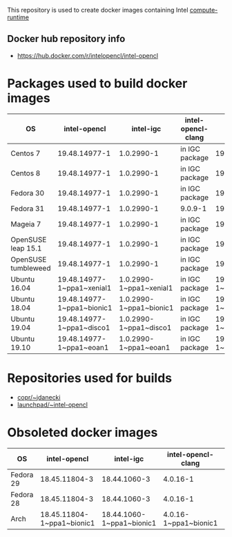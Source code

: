 This repository is used to create docker images containing Intel [compute-runtime](https://github.com/intel/compute-runtime)

## Docker hub repository info

* https://hub.docker.com/r/intelopencl/intel-opencl

# Packages used to build docker images

OS | intel-opencl | intel-igc | intel-opencl-clang | gmmlib
-- | ------------ | ----------| ------------------ | ------ |
Centos 7     | 19.48.14977-1 | 1.0.2990-1 | in IGC package | 19.3.4-1 |
Centos 8     | 19.48.14977-1 | 1.0.2990-1 | in IGC package | 19.3.4-1 |
Fedora 30    | 19.48.14977-1 | 1.0.2990-1 | in IGC package | 19.3.4-1 |
Fedora 31    | 19.48.14977-1 | 1.0.2990-1 | 9.0.9-1        | 19.3.4-1 |
Mageia 7     | 19.48.14977-1 | 1.0.2990-1 | in IGC package | 19.3.4-1 |
OpenSUSE leap 15.1  | 19.48.14977-1 | 1.0.2990-1 | in IGC package | 19.3.4-1 |
OpenSUSE tumbleweed | 19.48.14977-1 | 1.0.2990-1 | in IGC package | 19.3.4-1 |
Ubuntu 16.04 | 19.48.14977-1\~ppa1\~xenial1 | 1.0.2990-1\~ppa1\~xenial1 | in IGC package | 19.3.4-1\~ppa1\~xenial1 |
Ubuntu 18.04 | 19.48.14977-1\~ppa1\~bionic1 | 1.0.2990-1\~ppa1\~bionic1 | in IGC package | 19.3.4-1\~ppa1\~bionic1 |
Ubuntu 19.04 | 19.48.14977-1\~ppa1\~disco1  | 1.0.2990-1\~ppa1\~disco1  | in IGC package | 19.3.4-1\~ppa1\~disco1  |
Ubuntu 19.10 | 19.48.14977-1\~ppa1\~eoan1  | 1.0.2990-1\~ppa1\~eoan1    | in IGC package | 19.3.4-1\~ppa1\~eoan1   |

# Repositories used for builds

* [copr/\~jdanecki](https://copr.fedorainfracloud.org/coprs/jdanecki/intel-opencl)
* [launchpad/\~intel-opencl](https://launchpad.net/~intel-opencl/+archive/ubuntu/intel-opencl)

# Obsoleted docker images

OS | intel-opencl | intel-igc | intel-opencl-clang | gmmlib
-- | ------------ | ----------| ------------------ | ------ |
Fedora 29 | 18.45.11804-3 | 18.44.1060-3 | 4.0.16-1 | 18.4.348-3 |
Fedora 28 | 18.45.11804-3 | 18.44.1060-3 | 4.0.16-1 | 18.4.348-3 |
Arch | 18.45.11804-1\~ppa1\~bionic1 | 18.44.1060-1\~ppa1\~bionic1 | 4.0.16-1\~ppa1\~bionic1 | 18.4.348-1\~ppa1\~bionic1 |
